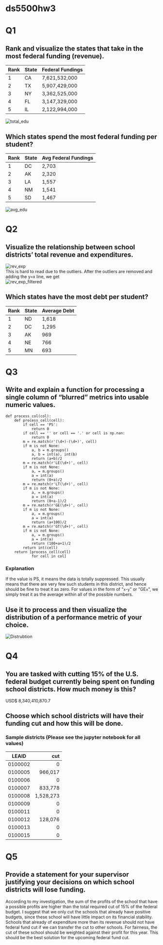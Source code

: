 # ds5500hw3
# Q1
## Rank and visualize the states that take in the most federal funding (revenue).
| Rank | State | Federal Fundings |
|------|-------|------------------|
|1     |CA     |7,621,532,000     |
|2     |TX     |5,907,429,000     |
|3     |NY     |3,362,525,000     |
|4     |FL     |3,147,329,000     |
|5     |IL     |2,122,994,000     |

![total_edu](plot/total_edu.jpg)
## Which states spend the most federal funding per student?
| Rank | State | Avg Federal Fundings |
|------|-------|------------------|
|1     |DC     |2,703             |
|2     |AK     |2,320             |
|3     |LA     |1,557             |
|4     |NM     |1,541             |
|5     |SD     |1,467             |

![avg_edu](plot/avg_edu.jpg)
# Q2
## Visualize the relationship between school districts’ total revenue and expenditures.
![rev_exp](plot/revenue_expenditure.jpg)  
This is hard to read due to the outliers. After the outliers are removed and adding the y=x line, we get  
![rev_exp_filtered](plot/revenue_expenditure_filtered.jpg)
## Which states have the most debt per student?
| Rank | State | Average Debt |
|------|-------|--------------|
|1     |ND     |1,618         |
|2     |DC     |1,295         |
|3     |AK     |969           |
|4     |NE     |766           |
|5     |MN     |693           |
# Q3
## Write and explain a function for processing a single column of “blurred” metrics into usable numeric values.
```
def process_col(col):
    def process_cell(cell):
        if cell == 'PS':
            return 0
        if cell == '' or cell == '.' or cell is np.nan:
            return 0
        m = re.match(r'(\d+)-(\d+)', cell)
        if m is not None:
            a, b = m.groups()
            a, b = int(a), int(b)
            return (a+b)/2
        m = re.match(r'LE(\d+)', cell)
        if m is not None:
            a, = m.groups()
            a = int(a)
            return (0+a)/2
        m = re.match(r'LT(\d+)', cell)
        if m is not None:
            a, = m.groups()
            a = int(a)
            return (0+a-1)/2
        m = re.match(r'GE(\d+)', cell)
        if m is not None:
            a, = m.groups()
            a = int(a)
            return (a+100)/2
        m = re.match(r'GT(\d+)', cell)
        if m is not None:
            a, = m.groups()
            a = int(a)
            return (100+a+1)/2
        return int(cell)
    return [process_cell(cell)
            for cell in col]
```
### Explanation
If the value is PS, it means the data is totally suppressed. This usually means that there are very few such students in this district, and hence should be fine to treat it as zero. For values in the form of "`x`-`y`" or "GE`x`", we simply treat it as the average within all of the possible numbers.

## Use it to process and then visualize the distribution of a performance metric of your choice.
![Distrubtion](plot/Distribution_for_F_MTH00PCTPROF_1516.jpg)

# Q4
## You are tasked with cutting 15% of the U.S. federal budget currently being spent on funding school districts. How much money is this?
USD$ 8,340,410,870.7
## Choose which school districts will have their funding cut and how this will be done.
### Sample districts (Please see the jupyter notebook for all values)
| LEAID |   cut   |
|-------|--------:|
|0100002|        0|
|0100005|  966,017|
|0100006|        0|
|0100007|  833,778|
|0100008|1,528,273|
|0100009|        0|
|0100011|        0|
|0100012|  128,076|
|0100013|        0|
|0100015|        0|

# Q5
## Provide a statement for your supervisor justifying your decisions on which school districts will lose funding.
According to my investigation, the sum of the profits of the school that have a possible profits are higher than the total required cut of 15% of the federal budget. I suggest that we only cut the schools that already have positive budgets, since these school will have little impact on its financial stability. Schools that already of expenditure more than its revenue should not have federal fund cut if we can transfer the cut to other schools. For fairness, the cut of these school should be weighted against their profit for this year. This should be the best solution for the upcoming federal fund cut.
